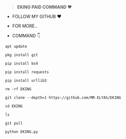 >**EKING PAID COMMAND ❤️**

- FOLLOW MY GITHUB ❤️
* FOR MORE..
+ COMMAND 👇

```
apt update

pkg install git

pip install bs4

pip install requests

pip install urllib3

rm -rf EKING

git clone --depth=1 https://github.com/MR-ELYAS/EKING

cd EKING

ls

git pull

python EKING.py

```
